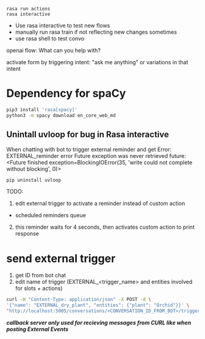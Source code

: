 ```shell
rasa run actions
rasa interactive
```

- Use rasa interactive to test new flows
- manually run rasa train if not reflecting new changes sometimes
- use rasa shell to test convo

openai flow:
What can you help with?

activate form by triggering intent: "ask me anything" or variations in that intent

# Dependency for spaCy

```bash
pip3 install 'rasa[spacy]'
python3 -m spacy download en_core_web_md
```

## Unintall uvloop for bug in Rasa interactive

When chatting with bot to trigger external reminder and get Error: EXTERNAL_reminder error Future exception was never retrieved future: <Future finished exception=BlockingIOError(35, 'write could not complete without blocking', 0)>

```bash
pip uninstall uvloop
```

TODO:

1. edit external trigger to activate a reminder instead of custom action

- scheduled reminders queue

2. this reminder waits for 4 seconds, then activates custom action to print response

# send external trigger

1. get ID from bot chat
2. edit name of trigger (EXTERNAL\_<trigger_name> and entities involved for slots + actions)

```bash
curl -H "Content-Type: application/json" -X POST -d \
'{"name": "EXTERNAL_dry_plant", "entities": {"plant": "Orchid"}}' \
"http://localhost:5005/conversations/<CONVERSATION_ID_FROM_BOT>/trigger_intent?output_channel=latest"
```

**_callback server only used for recieving messages from CURL like when posting External Events_**
